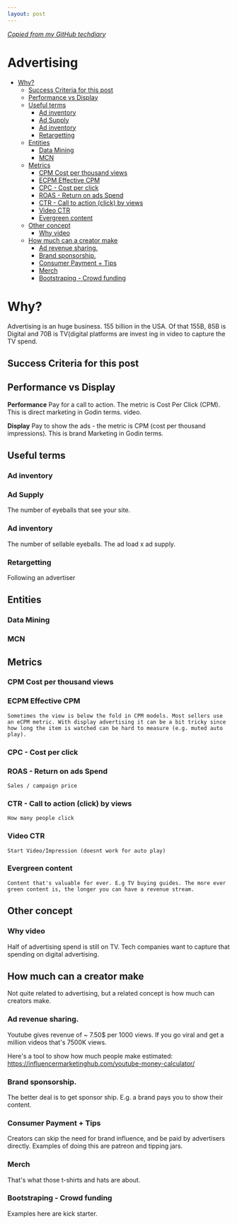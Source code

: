 ```yaml
---
layout: post
---
```


_[Copied from my GitHub techdiary](https://github.com/idvorkin/techdiary/blob/master/notes/advertising.md)_

# Advertising

<!-- prettier-ignore-start -->
<!-- vim-markdown-toc GFM -->

- [Why?](#why)
    - [Success Criteria for this post](#success-criteria-for-this-post)
    - [Performance vs Display](#performance-vs-display)
    - [Useful terms](#useful-terms)
        - [Ad inventory](#ad-inventory)
        - [Ad Supply](#ad-supply)
        - [Ad inventory](#ad-inventory-1)
        - [Retargetting](#retargetting)
    - [Entities](#entities)
        - [Data Mining](#data-mining)
        - [MCN](#mcn)
    - [Metrics](#metrics)
        - [CPM Cost per thousand views](#cpm-cost-per-thousand-views)
        - [ECPM Effective CPM](#ecpm-effective-cpm)
        - [CPC - Cost per click](#cpc---cost-per-click)
        - [ROAS - Return on ads Spend](#roas---return-on-ads-spend)
        - [CTR - Call to action (click) by views](#ctr---call-to-action-click-by-views)
        - [Video CTR](#video-ctr)
        - [Evergreen content](#evergreen-content)
    - [Other concept](#other-concept)
        - [Why video](#why-video)
    - [How much can a creator make](#how-much-can-a-creator-make)
        - [Ad revenue sharing.](#ad-revenue-sharing)
        - [Brand sponsorship.](#brand-sponsorship)
        - [Consumer Payment + Tips](#consumer-payment--tips)
        - [Merch](#merch)
        - [Bootstraping - Crowd funding](#bootstraping---crowd-funding)

<!-- vim-markdown-toc -->
<!-- prettier-ignore-end -->

# Why?

Advertising is an huge business. 155 billion in the USA. Of that 155B, 85B is Digital and 70B is TV(digital platforms are invest ing in video to capture the TV spend.

## Success Criteria for this post

## Performance vs Display

**Performance** Pay for a call to action. The metric is Cost Per Click (CPM). This is direct marketing in Godin terms. video.

**Display** Pay to show the ads - the metric is CPM (cost per thousand impressions). This is brand Marketing in Godin terms.

## Useful terms

### Ad inventory

### Ad Supply

The number of eyeballs that see your site.

### Ad inventory

The number of sellable eyeballs. The ad load x ad supply.

### Retargetting

Following an advertiser

## Entities

### Data Mining

### MCN

## Metrics

### CPM Cost per thousand views

### ECPM Effective CPM

    Sometimes the view is below the fold in CPM models. Most sellers use an eCPM metric. With display advertising it can be a bit tricky since how long the item is watched can be hard to measure (e.g. muted auto play).

### CPC - Cost per click

### ROAS - Return on ads Spend

    Sales / campaign price

### CTR - Call to action (click) by views

    How many people click

### Video CTR

    Start Video/Impression (doesnt work for auto play)

### Evergreen content

    Content that's valuable for ever. E.g TV buying guides. The more ever green content is, the longer you can have a revenue stream.

## Other concept

### Why video

Half of advertising spend is still on TV. Tech companies want to capture that spending on digital advertising.

## How much can a creator make

Not quite related to advertising, but a related concept is how much can creators make.

### Ad revenue sharing.

Youtube gives revenue of ~ 7.50\$ per 1000 views. If you go viral and get a million videos that's 7500K views.

Here's a tool to show how much people make estimated: https://influencermarketinghub.com/youtube-money-calculator/

### Brand sponsorship.

The better deal is to get sponsor ship. E.g. a brand pays you to show their content.

### Consumer Payment + Tips

Creators can skip the need for brand influence, and be paid by advertisers directly. Examples of doing this are patreon and tipping jars.

### Merch

That's what those t-shirts and hats are about.

### Bootstraping - Crowd funding

Examples here are kick starter.
